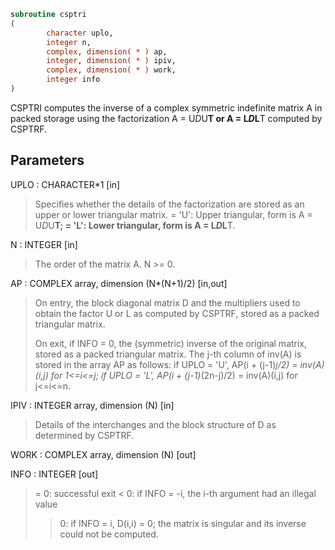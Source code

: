 ```fortran
subroutine csptri
(
        character uplo,
        integer n,
        complex, dimension( * ) ap,
        integer, dimension( * ) ipiv,
        complex, dimension( * ) work,
        integer info
)
```

CSPTRI computes the inverse of a complex symmetric indefinite matrix
A in packed storage using the factorization A = U*D*U**T or
A = L*D*L**T computed by CSPTRF.

## Parameters
UPLO : CHARACTER*1 [in]
> Specifies whether the details of the factorization are stored
> as an upper or lower triangular matrix.
> = 'U':  Upper triangular, form is A = U*D*U**T;
> = 'L':  Lower triangular, form is A = L*D*L**T.

N : INTEGER [in]
> The order of the matrix A.  N >= 0.

AP : COMPLEX array, dimension (N*(N+1)/2) [in,out]
> On entry, the block diagonal matrix D and the multipliers
> used to obtain the factor U or L as computed by CSPTRF,
> stored as a packed triangular matrix.
> 
> On exit, if INFO = 0, the (symmetric) inverse of the original
> matrix, stored as a packed triangular matrix. The j-th column
> of inv(A) is stored in the array AP as follows:
> if UPLO = 'U', AP(i + (j-1)*j/2) = inv(A)(i,j) for 1<=i<=j;
> if UPLO = 'L',
> AP(i + (j-1)*(2n-j)/2) = inv(A)(i,j) for j<=i<=n.

IPIV : INTEGER array, dimension (N) [in]
> Details of the interchanges and the block structure of D
> as determined by CSPTRF.

WORK : COMPLEX array, dimension (N) [out]

INFO : INTEGER [out]
> = 0: successful exit
> < 0: if INFO = -i, the i-th argument had an illegal value
> > 0: if INFO = i, D(i,i) = 0; the matrix is singular and its
> inverse could not be computed.
